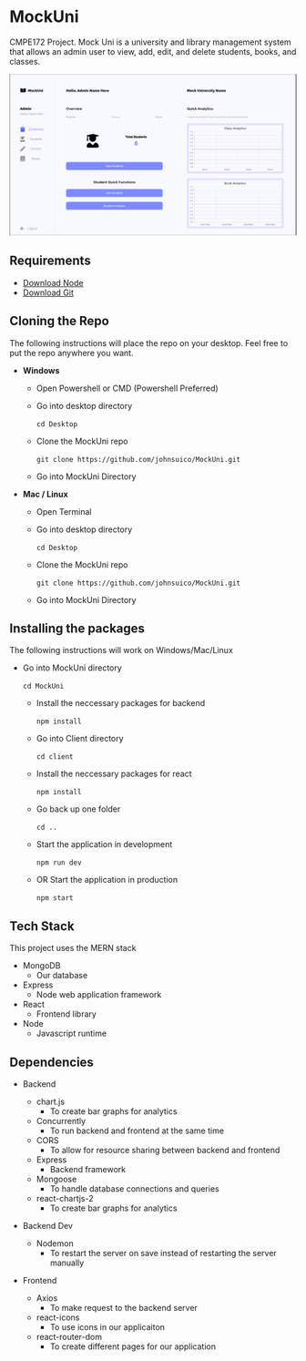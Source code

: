 # MockUni
CMPE172 Project. Mock Uni is a university and library management system that allows an admin user to view, add, edit, and delete students, books, and classes.

![Dashboard Inprogress Screenshot](/Demo/dash-inprogress.PNG)

## Requirements
- [Download Node](https://nodejs.org/en/download/)
- [Download Git](https://git-scm.com/downloads)

## Cloning the Repo
The following instructions will place the repo on your desktop. Feel free to put the repo anywhere you want.

- **Windows**
  - Open Powershell or CMD (Powershell Preferred)
  - Go into desktop directory 

    ``` cd Desktop  ```
  - Clone the MockUni repo

    ``` git clone https://github.com/johnsuico/MockUni.git ```
  - Go into MockUni Directory

- **Mac / Linux**
  - Open Terminal
  - Go into desktop directory

    ``` cd Desktop  ```
  - Clone the MockUni repo

    ``` git clone https://github.com/johnsuico/MockUni.git ```
  - Go into MockUni Directory

## Installing the packages
The following instructions will work on Windows/Mac/Linux

- Go into MockUni directory

  ``` cd MockUni ```
  - Install the neccessary packages for backend

    ``` npm install ```
  - Go into Client directory

    ``` cd client ```
  - Install the neccessary packages for react

    ``` npm install ```
  - Go back up one folder

    ``` cd .. ```
  - Start the application in development

    ``` npm run dev ```
  - OR Start the application in production

    ``` npm start ```

## Tech Stack
This project uses the MERN stack

- MongoDB
  - Our database
- Express
  - Node web application framework
- React
  - Frontend library
- Node
  - Javascript runtime

## Dependencies

- Backend
  - chart.js
    - To create bar graphs for analytics
  - Concurrently
    - To run backend and frontend at the same time
  - CORS
    - To allow for resource sharing between backend and frontend
  - Express
    - Backend framework
  - Mongoose
    - To handle database connections and queries
  - react-chartjs-2
    - To create bar graphs for analytics

- Backend Dev
  - Nodemon
    - To restart the server on save instead of restarting the server manually

- Frontend
  - Axios
    - To make request to the backend server
  - react-icons
    - To use icons in our applicaiton
  - react-router-dom
    - To create different pages for our application